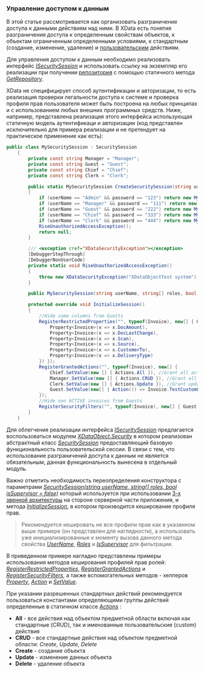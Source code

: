### Управление доступом к данным
В этой статье рассмотривается как организовать разграничение доступа к данными действиям над ними. В XData есть понятия разграничения доступа к определенным свойствам объектов, к объектам ограниченным определенными условиями, к стандартным (создание, изменение, удаление) и [пользовательским](./tips_and_tricks.md#Использование-пользовательской-логики) действиям.

Для управления доступом к данным необходимо реализовать интерфейс [*ISecuritySession*](https://htmlpreview.github.io/?https://raw.githubusercontent.com/mickfierte/XData/master/docs/doc/Contents/4/373.html) и использовать ссылку на экземпляр его реализации при получении [репозитория](./glossary.md#Репозиторий) с помощью статичного метода [*GetRepository*](https://htmlpreview.github.io/?https://raw.githubusercontent.com/mickfierte/XData/master/docs/doc/Contents/1/424.html).

XData не специфицирует способ аутентификации и авторизации, то есть реализация проверки легальности доступа к системе и проверка профиля прав пользователя может быть построена на любых принципах и с использованием любых внешних программных средств. Ниже, например, представлена реализация этого интерфейса использующая статичную модель аутентификаци и авторизации (код представлен исключительно для примера реализации и не претендует на практическое применение как есть):
```csharp
public class MySecuritySession : SecuritySession
    {
        private const string Manager = "Manager";
        private const string Guest = "Guest";
        private const string Chief = "Chief";
        private const string Clerk = "Clerk";

        public static MySecuritySession CreateSecuritySession(string userName, string password)
        {
            if (userName == "Admin" && password == "123") return new MySecuritySession(userName, new string[0], true);
            if (userName == "Manager" && password == "111") return new MySecuritySession(userName, new[] { Manager, Clerk });
            if (userName == "Guest" && password == "222") return new MySecuritySession(userName, new[] { Guest });
            if (userName == "Chief" && password == "333") return new MySecuritySession(userName, new[] { Chief, Manager, Clerk });
            if (userName == "Clerk" && password == "444") return new MySecuritySession(userName, new[] { Clerk });
            RiseUnauthorizedAccessException();
            return null;
        }

        /// <exception cref="XDataSecurityException"></exception>
        [DebuggerStepThrough]
        [DebuggerNonUserCode]
        private static void RiseUnauthorizedAccessException()
        {
            throw new XDataSecurityException("XDataObjectTest system");
        }

        public MySecuritySession(string userName, string[] roles, bool isSupervisor = false) : base(userName, roles, isSupervisor) { }

        protected override void InitializeSession()
        {
            //Hide some columns from Guests
            RegisterRestrictedProperties("", typeof(Invoice), new[] { Guest.SetValue(new[] {
                Property<Invoice>(x => x.DocAmount), 
                Property<Invoice>(x => x.DocLastChange), 
                Property<Invoice>(x => x.Scan), 
                Property<Invoice>(x => x.Source), 
                Property<Invoice>(x => x.CustomerTo), 
                Property<Invoice>(x => x.DeliveryType)
            }) });
            RegisterGrantedActions("", typeof(Invoice), new[] { 
                Chief.SetValue(new [] { Actions.All }), //Grant all actions to Chief
                Manager.SetValue(new [] { Actions.CRUD }), //Grant all CRUD but TestCustomLogic is denied for Manager
                Clerk.SetValue(new [] { Actions.Update }), //Grant update only for Clerk
                Guest.SetValue(new[] { Action(() => Invoice.TestCustomLogic) }) //Grant execute TestCustomLogic only for Guest
            });
            //Hide non ACTIVE invoices from Guests
            RegisterSecurityFilters("", typeof(Invoice), new[] { Guest.SetValue<string, Expression>((Expression<Func<Invoice, bool>>)(x => x.DocStateCode == "ACTIVE")) });
        }
    }
```

Для облегчения реализации интерфейса [*ISecuritySession*](https://htmlpreview.github.io/?https://raw.githubusercontent.com/mickfierte/XData/master/docs/doc/Contents/4/373.html) предлагается воспользоваться модулем [*XDataObject.Security*](https://htmlpreview.github.io/?https://raw.githubusercontent.com/mickfierte/XData/master/docs/doc/Contents/1/2.html) в котором реализован абстрактный класс [*SecuritySession*](https://htmlpreview.github.io/?https://raw.githubusercontent.com/mickfierte/XData/master/docs/doc/Contents/5/307.html) предоставляющий базовую функциональность пользовательской сессии. В связи с тем, что использование разграничений доступа к данным не является обязательным, данная функциональность вынесена в отдельный модуль.

Важно отметить необходимость переопределения конструктора с параметрами [*SecuritySession(string userName, string[] roles, bool isSupervisor = false)*](https://htmlpreview.github.io/?https://raw.githubusercontent.com/mickfierte/XData/master/docs/doc/Contents/5/309.html) который используется при использовании [3-х звенной архитектуры](./three_tier.md) на стороне серверной части приложения, и метода [*InitializeSession*](https://htmlpreview.github.io/?https://raw.githubusercontent.com/mickfierte/XData/master/docs/doc/Contents/5/314.html), в котором производится кеширование профиля прав. 

> Рекомендуется кешировать не все профили прав как в указанном выше примере (он представлен для наглядности), а использовать уже инициализированные к моменту вызова данного метода свойства [*UserName*](https://htmlpreview.github.io/?https://raw.githubusercontent.com/mickfierte/XData/master/docs/doc/Contents/5/321.html), [*Roles*](https://htmlpreview.github.io/?https://raw.githubusercontent.com/mickfierte/XData/master/docs/doc/Contents/5/320.html) и [*IsSupervisor*](https://htmlpreview.github.io/?https://raw.githubusercontent.com/mickfierte/XData/master/docs/doc/Contents/5/319.html) для фильтрации.

В приведенном примере нагладно представлены примеры использования методов кеширования профилей прав ролей:
[*RegisterRestrictedProperties*](https://htmlpreview.github.io/?https://raw.githubusercontent.com/mickfierte/XData/master/docs/doc/Contents/5/317.html), [*RegisterGrantedActions*](https://htmlpreview.github.io/?https://raw.githubusercontent.com/mickfierte/XData/master/docs/doc/Contents/5/316.html) и [*RegisterSecurityFilters*](https://htmlpreview.github.io/?https://raw.githubusercontent.com/mickfierte/XData/master/docs/doc/Contents/5/318.html), а также вспомогательных методов - хелперов [*Property*](https://htmlpreview.github.io/?https://raw.githubusercontent.com/mickfierte/XData/master/docs/doc/Contents/5/315.html), [*Action*](https://htmlpreview.github.io/?https://raw.githubusercontent.com/mickfierte/XData/master/docs/doc/Contents/5/313.html) и [*SetValue*](https://htmlpreview.github.io/?https://raw.githubusercontent.com/mickfierte/XData/master/docs/doc/Contents/1/426.html).

При указании разрешенных стандартных действий рекомендуется пользоваться константами определяющими группы действий определенные в статичном классе [*Actions*](https://htmlpreview.github.io/?https://raw.githubusercontent.com/mickfierte/XData/master/docs/doc/Contents/1/15.html) :
* **All** - все действия над объектом предметной области включая как стандартные (CRUD), так и именованные пользовательские (custom) действия
* **CRUD** - все стандартные действия над объектом предметной области: *Create*, *Update*, *Delete*
* **Create** - создание объекта
* **Update** - изменение данных объекта
* **Delete** - удаление объекта

